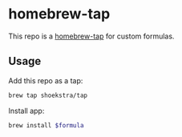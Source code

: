 # homebrew-tap

This repo is a [homebrew-tap](https://docs.brew.sh/Taps) for custom formulas.

## Usage

Add this repo as a tap:

```bash
brew tap shoekstra/tap
```

Install app:

```bash
brew install $formula
```
